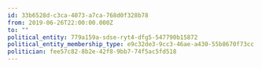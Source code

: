 ```yaml
---
id: 33b6528d-c3ca-4073-a7ca-768d0f328b78
from: 2019-06-26T22:00:00.000Z
to: ""
political_entity: 779a159a-sdse-ryt4-dfg5-547790b15872
political_entity_membership_type: e9c32de3-9cc3-46ae-a430-55b8670f73cc
politician: fee57c82-8b2e-42f8-9bb7-74f5ac5fd518
---
```

